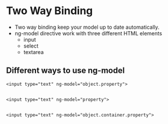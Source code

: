 # Two Way Binding

- Two way binding keep your model up to date automatically.
- ng-model directive work with three different HTML elements
	- input
	- select
	- textarea

## Different ways to use ng-model

	<input type="text" ng-model="object.property">


	<input type="text" ng-model="property">


	<input type="text" ng-model="object.container.property">